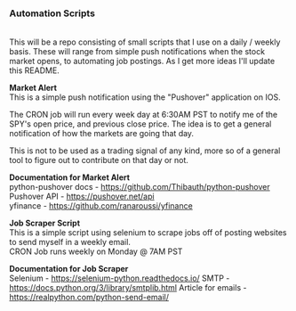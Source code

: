 **<h3>Automation Scripts</h3>**
<br>
This will be a repo consisting of small scripts that I use on a daily / weekly basis. These will range from simple push notifications when the stock market opens, to automating job postings. As I get more ideas I'll update this README.

**Market Alert**
<br>
This is a simple push notification using the "Pushover" application on IOS.

The CRON job will run every week day at 6:30AM PST to notify me of the SPY's open price, and previous close price. The idea is to get a general notification
of how the markets are going that day.

This is not to be used as a trading signal of any kind, more so of a general tool to figure out to contribute on that day or not.

**Documentation for Market Alert** 
<br>
python-pushover docs - https://github.com/Thibauth/python-pushover <br>
Pushover API - https://pushover.net/api <br>
yfinance - https://github.com/ranaroussi/yfinance <br>

**Job Scraper Script** <br>
This is a simple script using selenium to scrape jobs off of posting websites to send myself in a weekly email.
<br>
CRON Job runs weekly on Monday @ 7AM PST

**Documentation for Job Scraper**
<br>
Selenium - https://selenium-python.readthedocs.io/
SMTP - https://docs.python.org/3/library/smtplib.html
Article for emails - https://realpython.com/python-send-email/

